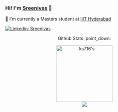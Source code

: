###  Hi! I'm [Sreenivas](https://github.com/ks716) 👋 

:bust_in_silhouette: I'm currently a Masters student at [IIIT Hyderabad](https://www.iiit.ac.in) 


[![Linkedin: Sreenivas](https://img.shields.io/badge/Linkedin-Sreenivas-blue?style=flat-square&logo=Linkedin&logoColor=white&link=https://www.linkedin.com/in/kanaparthy-sreenivas-544944111/)](https://www.linkedin.com/in/kanaparthy-sreenivas-544944111/)

<p align="center">
Github Stats :point_down:
</p>

<p align="center">
<a href="https://github.com/ks716">
  <img align="center" height="180em" src="https://github-readme-stats.vercel.app/api?username=ks716&show_icons=true&theme=gotham&include_all_commits=true&count_private=true" alt=ks716's stats />
  <br>
  <img align="center" src="https://github-readme-stats.vercel.app/api/top-langs/?username=ks716&theme=gotham&count_private=true"/>
</a>
</p>
<!-- 
### Wakatime Week Stats :alarm_clock:

<p align="center">
  <a href="https://github.com/ks716">
    <img height="180em" src="https://github-readme-stats.vercel.app/api/wakatime?username=ks716&theme=gotham"/>
</a>
</p>
 -->
